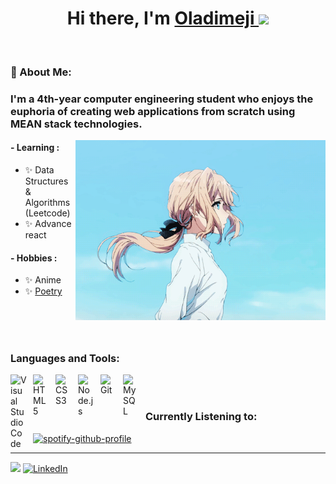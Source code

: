 <h1 align="center">Hi there, I'm <a href="https://portfolio-sigma-ten-42.vercel.app/" target="_blank">Oladimeji </a> <img
src="https://github.com/blackcater/blackcater/raw/main/images/Hi.gif" height="32" /></h1>
<br />

### 💫 About Me:

### I'm a 4th-year computer engineering student who enjoys the euphoria of creating web applications from scratch using MEAN stack technologies. 

<img hight="400" width="400" alt="GIF" align="right" src="https://github.com/DejiFN/DejiFN/blob/main/violet.webp">

####  - Learning :
- ✨ Data Structures & Algorithms (Leetcode)
- ✨ Advance react

####  - Hobbies : 
- ✨ Anime
- ✨ <a href="https://docs.google.com/document/d/1-trxpY4tWxF0k7SIyxnRwUWQrZf-rt2I7GbnPWscZfQ/edit?usp=sharing" target="_blank">Poetry </a>


</br>
</br>
</br>


### Languages and Tools:

<img align="left" alt="Visual Studio Code" width="26px" src="https://cdn.jsdelivr.net/gh/devicons/devicon/icons/vscode/vscode-original.svg" style="padding-right:10px;" />
<img align="left" alt="HTML5" width="26px" src="https://cdn.jsdelivr.net/gh/devicons/devicon/icons/html5/html5-original.svg" style="padding-right:10px;" />
<img align="left" alt="CSS3" width="26px" src="https://cdn.jsdelivr.net/gh/devicons/devicon/icons/css3/css3-original.svg" style="padding-right:10px;" />
<img align="left" alt="Node.js" width="26px" src="https://cdn.jsdelivr.net/gh/devicons/devicon/icons/nodejs/nodejs-original.svg" style="padding-right:10px;" />
<img align="left" alt="Git" width="26px" src="https://cdn.jsdelivr.net/gh/devicons/devicon/icons/git/git-original.svg" style="padding-right:10px;" />
<img align="left" alt="MySQL" width="26px" src="https://cdn.jsdelivr.net/gh/devicons/devicon/icons/mysql/mysql-original.svg" style="padding-right:10px;" />


<br />
<br />



### Currently Listening to:
[![spotify-github-profile](https://spotify-github-profile.vercel.app/api/view?uid=gbgc7ntqdnbsrog4rldzpg4lo&cover_image=true&theme=novatorem&show_offline=false&background_color=121212&interchange=false&bar_color=001194&bar_color_cover=true)](https://spotify-github-profile.vercel.app/api/view?uid=gbgc7ntqdnbsrog4rldzpg4lo&redirect=true)


---
[![](https://visitcount.itsvg.in/api?id=DejiFN&icon=1&color=1)](https://visitcount.itsvg.in)
[![LinkedIn](https://img.shields.io/badge/LinkedIn-%230077B5.svg?logo=linkedin&logoColor=white)](https://linkedin.com/in/https://www.linkedin.com/in/oladimejiaremu/) 

